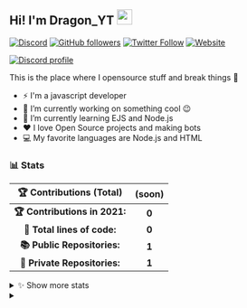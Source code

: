 
## Hi! I'm Dragon_YT <img src="https://raw.githubusercontent.com/igorkowalczyk/igorkowalczyk/master/src/images/wave.gif" width="27px">
[![Discord](https://img.shields.io/discord/893375619272949770?color=333&label=Chat&logo=discord&logoColor=fff&style=flat-square)](https://discord.gg/3q5Ac8u6fB)
[![GitHub followers](https://img.shields.io/github/followers/TRASH-Dragon-YT?color=333&label=Follow&logo=github&logoColor=fff&style=flat-square)](https://github.com/IgorKowalczyk?tab=followers)
[![Twitter Follow](https://img.shields.io/twitter/follow/dragonyt?color=333&label=Follow&logo=twitter&logoColor=fff&style=flat-square)](https://twitter.com/dragonyt)
[![Website](https://img.shields.io/website?down_color=333&down_message=off&label=Website&logo=firefox&logoColor=fff&style=flat-square&up_color=333&up_message=up&url=https://real.trash-dragon.tk)](https://real.trash-dragon.tk)

[![Discord profile](https://discord.c99.nl/widget/theme-3/483357154502377473.png)](https://discord.com/users/483357154502377473)

This is the place where I opensource stuff and break things :rofl:

- ⚡ I'm a javascript developer
- 🔭 I’m currently working on something cool :wink:
- 🌱 I’m currently learning EJS and Node.js
- ❤️ I love Open Source projects and making bots
- 💻 My favorite languages are Node.js and HTML



### 📊 Stats

<!--START_SECTION:waka-->
 | 🏆 Contributions (Total) | (soon) |
|:-:|:-:|
| **🏆 Contributions in 2021:** | **0**|
| **📝 Total lines of code:** | **0**|
| **📚 Public Repositories:** | **1** |
| **🔑 Private Repositories:** | **1** |
<details><summary>✨ Show more stats</summary>

#### 🌞 I really like working in de evening. 

```text
🌞 Morning    0 commits    ░░░░░░░░░░░░░░░░░░░░░░░░░   0% 
🌆 Daytime    0 commits    ░░░░░░░░░░░░░░░░░░░░░░░░░   0% 
🌃 Evening    0 commits    ░░░░░░░░░░░░░░░░░░░░░░░░░   0% 
🌙 Night      3 commits    █░░░░░░░░░░░░░░░░░░░░░░░░  2.12%
```
#### 📅 I'm pretty new :)

```text
Monday       0 commits    ░░░░░░░░░░░░░░░░░░░░░░░░░   0% 
Tuesday      0 commits    ░░░░░░░░░░░░░░░░░░░░░░░░░   0% 
Wednesday    4 commits    █░░░░░░░░░░░░░░░░░░░░░░░░   2.12% 
Thursday     0 commits    ░░░░░░░░░░░░░░░░░░░░░░░░░   0% 
Friday       0 commits    ░░░░░░░░░░░░░░░░░░░░░░░░░   0% 
Saturday     0 commits    ░░░░░░░░░░░░░░░░░░░░░░░░░   0%
Sunday       0 commits    ░░░░░░░░░░░░░░░░░░░░░░░░░   0%
```


#### 📊 Weekly work stats 

```text
💬 Programming Languages: 
JavaScript               4 mins              █████████████████████████   100.0%

💻 Operating System: 
Windows                  4 mins              █████████████████████████   100.0%
```

</details>
<details>
 <summary> </summary>
 <h5>The cake is a lie 🍰❤️</h5>
 <a href="https://github.com/TRASH-Dragon-YT"><img src="https://komarev.com/ghpvc/?username=TRASH-Dragon-YT&style=flat-square&color=333333&label=Github+profile+views" alt="Github profile views"></a>
</details>
